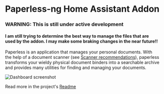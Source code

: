 # Paperless-ng Home Assistant Addon

### WARNING: This is still under active development

#### I am still trying to determine the best way to manage the files that are used by the addon. I may make some braking changes in the near future!!

Paperless is an application that manages your personal documents. With the help of a document scanner (see [Scanner recommendations](https://paperless-ng.readthedocs.io/en/latest/scanners.html#scanners)), paperless transforms your wieldy physical document binders into a searchable archive and provides many utilities for finding and managing your documents.

![Dashboard screenshot](https://github.com/jonaswinkler/paperless-ng/raw/master/docs/_static/screenshots/dashboard.png)

Read more in the project's [Readme](https://github.com/jonaswinkler/paperless-ng)
